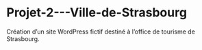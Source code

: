 # Projet-2---Ville-de-Strasbourg
Création d’un site WordPress fictif destiné à l’office de tourisme de Strasbourg.
